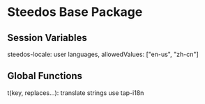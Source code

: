 Steedos Base Package
==========

## Session Variables
steedos-locale: user languages, allowedValues: ["en-us", "zh-cn"]

## Global Functions
t(key, replaces...): translate strings use tap-i18n